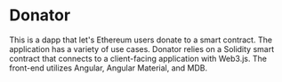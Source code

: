 
# Donator

This is a dapp that let's Ethereum users donate to a smart contract.
The application has a variety of use cases.
Donator relies on a Solidity smart contract that connects to a client-facing
application with Web3.js. The front-end utilizes Angular, Angular Material, and
MDB.
